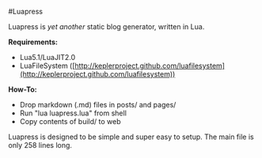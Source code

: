#Luapress

Luapress is *yet another* static blog generator, written in Lua.

**Requirements:**

+ Lua5.1/LuaJIT2.0
+ LuaFileSystem ([http://keplerproject.github.com/luafilesystem](http://keplerproject.github.com/luafilesystem))

**How-To:**

+ Drop markdown (.md) files in posts/ and pages/
+ Run "lua luapress.lua" from shell
+ Copy contents of build/ to web


Luapress is designed to be simple and super easy to setup. The main file is only 258 lines long.